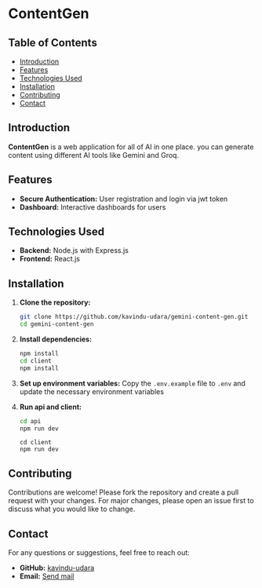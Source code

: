 # ContentGen

## Table of Contents
- [Introduction](#introduction)
- [Features](#features)
- [Technologies Used](#technologies-used)
- [Installation](#installation)
- [Contributing](#contributing)
- [Contact](#contact)

## Introduction
**ContentGen** is a web application for all of AI in one place. you can generate content using different AI tools like Gemini and Groq.

## Features
- **Secure Authentication:** User registration and login via jwt  token
- **Dashboard:** Interactive dashboards for users

## Technologies Used
- **Backend:** Node.js with Express.js
- **Frontend:** React.js

## Installation
1. **Clone the repository:**
   ```sh
   git clone https://github.com/kavindu-udara/gemini-content-gen.git
   cd gemini-content-gen
   ```

2. **Install dependencies:**
   ```sh
   npm install
   cd client
   npm install
   ```

3. **Set up environment variables:**
   Copy the `.env.example` file to `.env` and update the necessary environment variables

4. **Run api and client:**
   ```sh
   cd api
   npm run dev
   ```

   ```
   cd client
   npm run dev
   ```
   
## Contributing
Contributions are welcome! Please fork the repository and create a pull request with your changes. For major changes, please open an issue first to discuss what you would like to change.

## Contact
For any questions or suggestions, feel free to reach out:
- **GitHub:** [kavindu-udara](https://github.com/kavindu-udara)
- **Email:** [Send mail](mailto:udarakavindu99@gmail.com)
